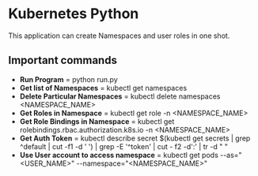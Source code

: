 # Kubernetes Python

This application can create Namespaces and user roles in one shot.

## Important commands

- **Run Program** = python run.py
- **Get list of Namespaces** = kubectl get namespaces
- **Delete Particular Namespaces** =  kubectl delete namespaces <NAMESPACE_NAME>
- **Get Roles in Namespace** = kubectl get role -n <NAMESPACE_NAME>
- **Get Role Bindings in Namespace** = kubectl get rolebindings.rbac.authorization.k8s.io -n <NAMESPACE_NAME>
- **Get Auth Token** = kubectl describe secret $(kubectl get secrets | grep ^default | cut -f1 -d ' ') | grep -E '^token' | cut - f2 -d':' | tr -d " "
- **Use User account to access namespace** = kubectl get pods --as="<USER_NAME>" --namespace="<NAMESPACE_NAME>"